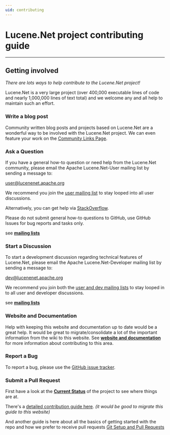 ```yaml
---
uid: contributing
---
```

Lucene.Net project contributing guide
===============

---------------

## Getting involved

_There are lots ways to help contribute to the Lucene.Net project!_

Lucene.Net is a very large project (over 400,000 executable lines of code and nearly 1,000,000 lines of text total) and we welcome any and all help to maintain such an effort. 

### Write a blog post

Community written blog posts and projects based on Lucene.Net are a wonderful way to be involved with the Lucene.Net project. We can even feature your work on the [Community Links Page](xref:contributing/community-links).

### Ask a Question

If you have a general how-to question or need help from the Lucene.Net community, please email the Apache Lucene.Net-User mailing list by sending a message to:

[user@lucenenet.apache.org](mailto:user@lucenenet.apache.org)

We recommend you join the [user mailing list](https://cwiki.apache.org/confluence/display/LUCENENET/Mailing+Lists) to stay looped into all user discussions.

Alternatively, you can get help via [StackOverflow](https://stackoverflow.com/questions/tagged/lucene.net).

Please do not submit general how-to questions to GitHub, use GitHub Issues for bug reports and tasks only.

see __[mailing lists](xref:contributing/mailing-lists)__ 

### Start a Discussion

To start a development discussion regarding technical features of Lucene.Net, please email the Apache Lucene.Net-Developer mailing list by sending a message to: 

[dev@lucenenet.apache.org](mailto:dev@lucenenet.apache.org)

We recommend you join both the [user and dev mailing lists](https://cwiki.apache.org/confluence/display/LUCENENET/Mailing+Lists) to stay looped in to all user and developer discussions.

see __[mailing lists](xref:contributing/mailing-lists)__ 

### Website and Documentation

Help with keeping this website and documentation up to date would be a great help. It would be great to migrate/consolidate a lot of the important information from the wiki to this website. See __[website and documentation](xref:contributing/documentation)__ for more information about contributing to this area.

### Report a Bug

To report a bug, please use the [GitHub issue tracker](xref:contributing/issue-tracker).

### Submit a Pull Request

First have a look at the __[Current Status](xref:contributing/current-status)__ of the project to see where things are at.

There's a [detailed contribution guide here](https://github.com/apache/lucenenet/blob/master/CONTRIBUTING.md). _(it would be good to migrate this guide to this website)_

And another guide is here about all the basics of getting started with the repo and how we prefer to receive pull requests [Git Setup and Pull Requests](https://cwiki.apache.org/confluence/display/LUCENENET/Git+Setup+and+Pull+Requests)